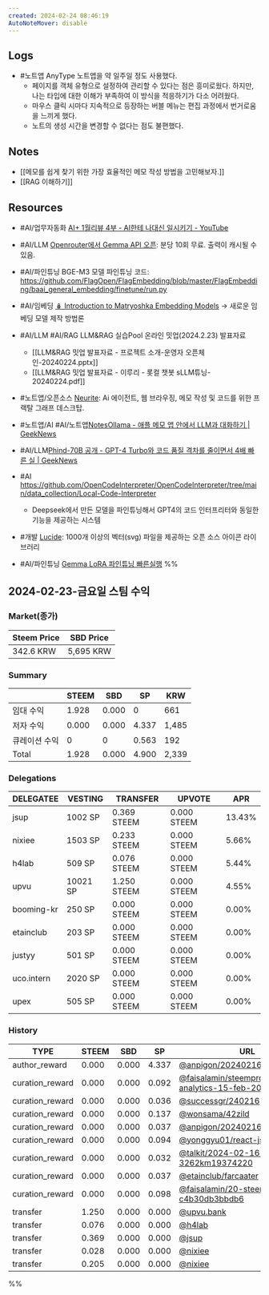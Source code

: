 ```yaml
---
created: 2024-02-24 08:46:19
AutoNoteMover: disable
---
```


## Logs
- #노트앱 AnyType 노트앱을 약 일주일 정도 사용했다.
	- 페이지를 객체 유형으로 설정하여 관리할 수 있다는 점은 흥미로웠다. 하지만, 나는 타입에 대한 이해가 부족하여 이 방식을 적응하기가 다소 어려웠다.
	- 마우스 클릭 시마다 지속적으로 등장하는 버블 메뉴는 편집 과정에서 번거로움을 느끼게 했다.
	- 노트의 생성 시간을 변경할 수 없다는 점도 불편했다.

## Notes

- [[메모를 쉽게 찾기 위한 가장 효율적인 메모 작성 방법을 고민해보자.]]
- [[RAG 이해하기]]

## Resources
- #AI/업무자동화 [AI+ 1월리뷰 4부 - AI한테 나대신 일시키기 - YouTube](https://www.youtube.com/watch?v=J7B0zxlE2OA)

- #AI/LLM [Openrouter에서 Gemma API 오픈](https://openrouter.ai/models/google/gemma-7b-it:free?tab=api): 분당 10회 무료. 출력이 캐시될 수 있음.
- #AI/파인튜닝  BGE-M3 모델 파인튜닝 코드: https://github.com/FlagOpen/FlagEmbedding/blob/master/FlagEmbedding/baai_general_embedding/finetune/run.py
- #AI/임베딩 [🪆 Introduction to Matryoshka Embedding Models](https://huggingface.co/blog/matryoshka) → 새로운 임베딩 모델 제작 방법론
- #AI/LLM #AI/RAG LLM&RAG 실습Pool 온라인 밋업(2024.2.23) 발표자료
	- [[LLM&RAG 밋업 발표자료 - 프로젝트 소개-운영자 오픈체인-20240224.pptx]]
	- [[LLM&RAG 밋업 발표자료 - 이루리 - 롯컬 챗봇 sLLM튜닝- 20240224.pdf]]
- #노트앱/오픈소스 [Neurite](https://github.com/satellitecomponent/Neurite): Ai 에이전트, 웹 브라우징, 메모 작성 및 코드를 위한 프랙탈 그래프 데스크탑.
- #노트앱/AI #AI/노트앱[NotesOllama - 애플 메모 앱 안에서 LLM과 대화하기 | GeekNews](https://news.hada.io/topic?id=13501)
- #AI/LLM[Phind-70B 공개 - GPT-4 Turbo와 코드 품질 격차를 줄이면서 4배 빠른 실 | GeekNews](https://news.hada.io/topic?id=13492)
- #AI https://github.com/OpenCodeInterpreter/OpenCodeInterpreter/tree/main/data_collection/Local-Code-Interpreter
	- Deepseek에서 만든 모델을 파인튜닝해서 GPT4의 코드 인터프리터와 동일한 기능을 제공하는 시스템
- #개발 [Lucide](https://lucide.dev/guide/): 1000개 이상의 벡터(svg) 파일을 제공하는 오픈 소스 아이콘 라이브러리
- #AI/파인튜닝 [Gemma LoRA 파인튜닝 빠른실행](https://tykimos.github.io/2024/02/22/gemma_lora_fine_tuning_fast_execute)
%%

## 2024-02-23-금요일 스팀 수익

### Market(종가)
| Steem Price | SBD Price |
| --- | --- |
| 342.6 KRW | 5,695 KRW |

### Summary
| | STEEM | SBD | SP | KRW |
| --- | --- | --- | --- |--- |
| 임대 수익 | 1.928 | 0.000 | 0 | 661 |
| 저자 수익 | 0.000 | 0.000 | 4.337 | 1,485 |
| 큐레이션 수익 | 0 | 0 | 0.563 | 192 |
| Total | 1.928 | 0.000 | 4.900 | 2,339 |

### Delegations
| DELEGATEE | VESTING | TRANSFER | UPVOTE | APR |
| --- | --- | --- | --- | --- |
| jsup | 1002 SP | 0.369 STEEM | 0.000 STEEM | 13.43% |
| nixiee | 1503 SP | 0.233 STEEM | 0.000 STEEM | 5.66% |
| h4lab | 509 SP | 0.076 STEEM | 0.000 STEEM | 5.44% |
| upvu | 10021 SP | 1.250 STEEM | 0.000 STEEM | 4.55% |
| booming-kr | 250 SP | 0.000 STEEM | 0.000 STEEM | 0.00% |
| etainclub | 203 SP | 0.000 STEEM | 0.000 STEEM | 0.00% |
| justyy | 501 SP | 0.000 STEEM | 0.000 STEEM | 0.00% |
| uco.intern | 2020 SP | 0.000 STEEM | 0.000 STEEM | 0.00% |
| upex | 505 SP | 0.000 STEEM | 0.000 STEEM | 0.00% |

### History
| TYPE | STEEM | SBD | SP | URL |
| --- | --- | --- | --- | --- |
| author_reward | 0.000 | 0.000 | 4.337 | [@anpigon/20240216t121559893z](https://steemit.com/@anpigon/20240216t121559893z) |
| curation_reward | 0.000 | 0.000 | 0.092 | [@faisalamin/steempro-tools-analytics-15-feb-2024](https://steemit.com/@faisalamin/steempro-tools-analytics-15-feb-2024) |
| curation_reward | 0.000 | 0.000 | 0.036 | [@successgr/240216](https://steemit.com/@successgr/240216) |
| curation_reward | 0.000 | 0.000 | 0.137 | [@wonsama/42zild](https://steemit.com/@wonsama/42zild) |
| curation_reward | 0.000 | 0.000 | 0.037 | [@anpigon/20240216t121559893z](https://steemit.com/@anpigon/20240216t121559893z) |
| curation_reward | 0.000 | 0.000 | 0.094 | [@yonggyu01/react-js-react-2km](https://steemit.com/@yonggyu01/react-js-react-2km) |
| curation_reward | 0.000 | 0.000 | 0.032 | [@talkit/2024-02-16-3262km19374220](https://steemit.com/@talkit/2024-02-16-3262km19374220) |
| curation_reward | 0.000 | 0.000 | 0.037 | [@etainclub/farcaater](https://steemit.com/@etainclub/farcaater) |
| curation_reward | 0.000 | 0.000 | 0.098 | [@faisalamin/20-steem-power-up-c4b30db3bbdb6](https://steemit.com/@faisalamin/20-steem-power-up-c4b30db3bbdb6) |
| transfer | 1.250 | 0.000 | 0.000 | [@upvu.bank](https://steemit.com/@upvu.bank) |
| transfer | 0.076 | 0.000 | 0.000 | [@h4lab](https://steemit.com/@h4lab) |
| transfer | 0.369 | 0.000 | 0.000 | [@jsup](https://steemit.com/@jsup) |
| transfer | 0.028 | 0.000 | 0.000 | [@nixiee](https://steemit.com/@nixiee) |
| transfer | 0.205 | 0.000 | 0.000 | [@nixiee](https://steemit.com/@nixiee) |

%%
